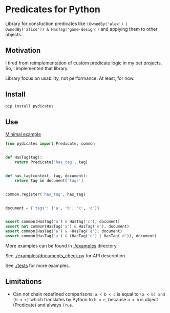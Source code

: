 # Predicates for Python

Library for constuction predicates like `(OwnedBy('alex') | OwnedBy('alice')) & HasTag('game-design')` and applying them to other objects.

## Motivation

I tired from reimplementation of custom predicate logic in my pet projects. So, I implemented that library.

Library focus on usability, not performance. At least, for now.

## Install

```bash
pip install pydicates
```

## Use

[Minimal example](https://github.com/Tiendil/pydicates/examples/simplest.py)

```python
from pydicates import Predicate, common


def HasTag(tag):
    return Predicate('has_tag', tag)


def has_tag(context, tag, document):
    return tag in document['tags']


common.register('has_tag', has_tag)


document = {'tags': ('a', 'b', 'c', 'd')}


assert common(HasTag('a') & HasTag('c'), document)
assert not common(HasTag('a') & HasTag('e'), document)
assert common(HasTag('a') & ~HasTag('e'), document)
assert common(HasTag('a') & (HasTag('e') | HasTag('d')), document)
```

More examples can be found in [./examples](https://github.com/Tiendil/pydicates/examples) directory.

See [./examples/documents_check.py](https://github.com/Tiendil/pydicates/examples/documents_check.py) for API description.

See [./tests](https://github.com/Tiendil/pydicates/tests) for more examples.

## Limitations

- Can not chain redefined comparisons: `a < b < c` is equal to `(a < b) and (b < c)` which translates by Python to `b < c`, because `a < b` is object (Predicate) and always `True`.
